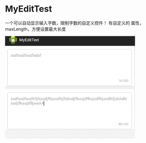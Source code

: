 # MyEditTest
一个可以自动显示输入字数，限制字数的自定义控件！
有自定义的 属性，maxLength，方便设置最大长度




![效果图](https://github.com/ZhangYuShui/MyEditTest/blob/master/myedittext.png)
